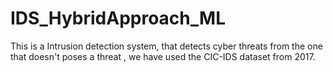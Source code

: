 # IDS_HybridApproach_ML
This is a Intrusion detection system, that detects cyber threats from the one that doesn't poses a threat , we have used the CIC-IDS dataset from 2017.
